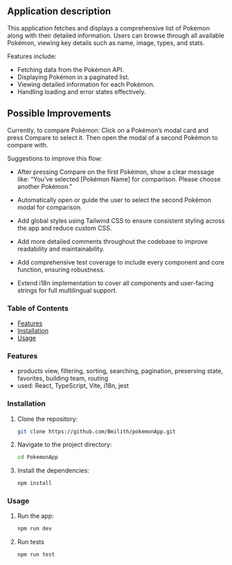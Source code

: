 ## Application description

This application fetches and displays a comprehensive list of Pokémon along with their detailed information. Users can browse through all available Pokémon, viewing key details such as name, image, types, and stats.

Features include:

- Fetching data from the Pokémon API.
- Displaying Pokémon in a paginated list.
- Viewing detailed information for each Pokémon.
- Handling loading and error states effectively.

## Possible Improvements

Currently, to compare Pokémon:
Click on a Pokémon’s modal card and press Compare to select it. Then open the modal of a second Pokémon to compare with.

Suggestions to improve this flow:

- After pressing Compare on the first Pokémon, show a clear message like: “You’ve selected [Pokémon Name] for comparison. Please choose another Pokémon.”
- Automatically open or guide the user to select the second Pokémon modal for comparison.

- Add global styles using Tailwind CSS to ensure consistent styling across the app and reduce custom CSS.
- Add more detailed comments throughout the codebase to improve readability and maintainability.
- Add comprehensive test coverage to include every component and core function, ensuring robustness.
- Extend i18n implementation to cover all components and user-facing strings for full multilingual support.

### Table of Contents

- [Features](#features)
- [Installation](#installation)
- [Usage](#usage)

### Features

- products view, filtering, sorting, searching, pagination, preserving state, favorites, building team, routing
- used: React, TypeScript, Vite, i18n, jest

### Installation

1. Clone the repository:
   ```bash
   git clone https://github.com/Bmilith/pokemonApp.git
   ```
2. Navigate to the project directory:
   ```bash
   cd PokemonApp
   ```
3. Install the dependencies:
   ```bash
   npm install
   ```

### Usage

1. Run the app:
   ```bash
   npm run dev
   ```
2. Run tests
   ```bash
   npm run test
   ```
